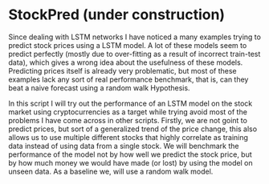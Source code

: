 # StockPred (under construction)
Since dealing with LSTM networks I have noticed a many examples trying to predict stock prices using a LSTM model.
A lot of these models seem to predict perfectly (mostly due to over-fitting as a result of incorrect train-test data), 
which gives a wrong idea about the usefulness of these models.
Predicting prices itself is already very problematic, but most of these examples lack any sort of real performance benchmark, that is, can they beat 
a naive forecast using a random walk Hypothesis.

In this script I will try out the performance of an LSTM model on the stock market using cryptocurrencies as a target while trying avoid most of the problems 
I have come across in other scripts.
Firstly, we are not goint to predict prices, but sort of a generalized trend of the price change, this also allows us to use multiple different stocks 
that highly correlate as training data instead of using data from a single stock.
We will benchmark the performance of the model not by how well we predict the stock price, but by how much money we would have made (or lost) by using the model on unseen data.
As a baseline we, will use a random walk model.

